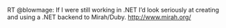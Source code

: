 <!--
id: 951164133
link: http://kevinisom.info/post/951164133/rt-blowmage-if-i-were-still-working-in-net-id
slug: rt-blowmage-if-i-were-still-working-in-net-id
date: Sat Aug 14 2010 18:16:36 GMT+1200 (NZST)
raw: {"blog_name":"kevinisom","id":951164133,"post_url":"http://kevinisom.info/post/951164133/rt-blowmage-if-i-were-still-working-in-net-id","slug":"rt-blowmage-if-i-were-still-working-in-net-id","type":"text","date":"2010-08-14 06:16:36 GMT","timestamp":1281766596,"state":"published","format":"html","reblog_key":"uhZXY1wR","tags":[],"short_url":"http://tmblr.co/Zw68YyuiPpb","highlighted":[],"feed_item":"http://twitter.com/kev_nz/statuses/21125294913","from_feed_id":"650289","note_count":0,"title":null,"body":"<p>RT @blowmage: If I were still working in .NET I&#8217;d look seriously at creating and using a .NET backend to Mirah/Duby. <a href=\"http://www.mirah.org/\" target=\"_blank\">http://www.mirah.org/</a></p>"}
publish: 2010-08-014
tags: 
title: null
-->


RT @blowmage: If I were still working in .NET I’d look seriously at
creating and using a .NET backend to Mirah/Duby. <http://www.mirah.org/>


